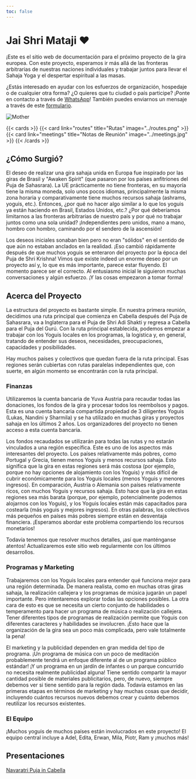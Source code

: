 ```yaml
---
toc: false
---
```


# Jai Shri Mataji ❤️

¡Este es el sitio web de documentación para el próximo proyecto de la gira europea.
Con este proyecto, esperamos ir más allá de las fronteras arbitrarias de nuestras
naciones individuales y trabajar juntos para llevar el Sahaja Yoga y
el despertar espiritual a las masas.

¿Estás interesado en ayudar con los esfuerzos de organización,
hospedaje o de cualquier otra forma?
¿O quieres que tu ciudad o país participe?
¡Ponte en contacto a través de [WhatsApp](https://chat.whatsapp.com/K8Up7gSdp3ZIgBJXVg0s7D?mode=ems_copy_t)!
También puedes enviarnos un mensaje a través de este [formulario](https://forms.gle/L2QVWsG2zxiHB1bH9).

![Mother](../Mother.jpg)

{{< cards >}}
  {{< card link="routes" title="Rutas" image="../routes.png" >}}
  {{< card link="meetings" title="Notas de Reunión" image="../meetings.jpg" >}}
{{< /cards >}}

## ¿Cómo Surgió?

El deseo de realizar una gira sahaja unida en Europa fue inspirado por las giras de Brasil y "Awaken Spirit" (que pasaron por los países anfitriones del Puja de Sahasrara). La UE prácticamente no tiene fronteras, en su mayoría tiene la misma moneda, solo unos pocos idiomas, principalmente la misma zona horaria y comparativamente tiene muchos recursos sahaja (ashrams, yoguis, etc.). Entonces, ¿por qué no hacer algo similar a lo que los yoguis ya están haciendo en Brasil, Estados Unidos, etc.? ¿Por qué deberíamos limitarnos a las fronteras arbitrarias de nuestro país y por qué no trabajar juntos como una sola unidad? ¡Independientes pero unidos, mano a mano, hombro con hombro, caminando por el sendero de la ascensión!

Los deseos iniciales sonaban bien pero no eran "sólidos" en el sentido de que aún no estaban anclados en la realidad. ¡Eso cambió rápidamente después de que muchos yoguis se enteraron del proyecto por la época del Puja de Shri Krishna! Vimos que existe indeed un enorme deseo por un proyecto así y, lo que es más importante, parece estar fluyendo. El momento parece ser el correcto. Al entusiasmo inicial le siguieron muchas conversaciones y algún esfuerzo. ¡Y las cosas empezaron a tomar forma!

## Acerca del Proyecto

La estructura del proyecto es bastante simple. En nuestra primera reunión, decidimos una ruta principal que comienza en Cabella después del Puja de Sahasrara, va a Inglaterra para el Puja de Shri Adi Shakti y regresa a Cabella para el Puja del Gurú. Con la ruta principal establecida, podemos empezar a trabajar con los Yoguis locales en los programas, la logística y, en general, tratando de entender sus deseos, necesidades, preocupaciones, capacidades y posibilidades.

Hay muchos países y colectivos que quedan fuera de la ruta principal. Esas regiones serán cubiertas con rutas paralelas independientes que, con suerte, en algún momento se encontrarán con la ruta principal.

### Finanzas

Utilizaremos la cuenta bancaria de Yuva Austria para recaudar todas las donaciones, los fondos de la gira y procesar todos los reembolsos y pagos. Esta es una cuenta bancaria compartida propiedad de 3 diligentes Yoguis (Lukas, Nandini y Sharmila) y se ha utilizado en muchas giras y proyectos sahaja en los últimos 2 años. Los organizadores del proyecto no tienen acceso a esta cuenta bancaria.

Los fondos recaudados se utilizarán para todas las rutas y no estarán vinculados a una región específica. Este es uno de los aspectos más interesantes del proyecto. Los países relativamente más pobres, como Portugal y Grecia, tienen menos Yoguis y menos recursos sahaja. Esto significa que la gira en estas regiones será más costosa (por ejemplo, porque no hay opciones de alojamiento con los Yoguis) y más difícil de cubrir económicamente para los Yoguis locales (menos Yoguis y menores ingresos). En comparación, Austria o Alemania son países relativamente ricos, con muchos Yoguis y recursos sahaja. Esto hace que la gira en estas regiones sea más barata (porque, por ejemplo, potencialmente podemos alojarnos con los Yoguis), y los Yoguis locales están más capacitados para costearla (más yoguis y mejores ingresos). En otras palabras, los colectivos más pequeños en países más pobres siempre están en desventaja financiera. ¡Esperamos abordar este problema compartiendo los recursos monetarios!

Todavía tenemos que resolver muchos detalles, ¡así que manténganse atentos! Actualizaremos este sitio web regularmente con los últimos desarrollos.

### Programas y Marketing

Trabajaremos con los Yoguis locales para entender qué funciona mejor para una región determinada. De manera realista, como en muchas otras giras sahaja, la realización callejera y los programas de música jugarán un papel importante. Pero intentaremos explorar todas las opciones posibles. La otra cara de esto es que se necesita un cierto conjunto de habilidades o temperamento para hacer un programa de música o realización callejera. Tener diferentes tipos de programas de realización permite que Yoguis con diferentes caracteres y habilidades se involucren. ¡Esto hace que la organización de la gira sea un poco más complicada, pero vale totalmente la pena!

El marketing y la publicidad dependen en gran medida del tipo de programa. ¡Un programa de música con un poco de meditación probablemente tendrá un enfoque diferente al de un programa público estándar! ¡Y un programa en un jardín de infantes o un parque concurrido no necesita realmente publicidad alguna! Tiene sentido compartir la mayor cantidad posible de materiales publicitarios, pero, de nuevo, siempre debemos ver si tiene sentido para la región dada. Todavía estamos en las primeras etapas en términos de marketing y hay muchas cosas que decidir, incluyendo cuántos recursos nuevos debemos crear y cuánto debemos reutilizar los recursos existentes.

### El Equipo

¡Muchos yoguis de muchos países están involucrados en este proyecto! El equipo central incluye a Adel, Edita, Erwan, Mila, Piotr, Ram y ¡muchos más!

## Presentaciones

[Navaratri Puja in Cabella](https://www.youtube.com/live/LBA2kEM0LvI?si=hM827WYvUdK_rtfk&t=2027)
